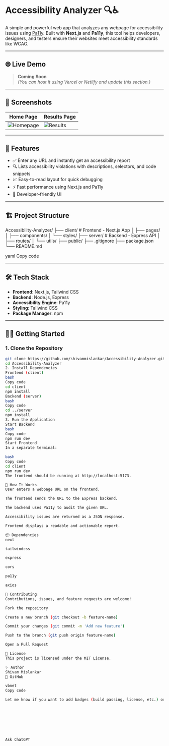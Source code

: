 # Accessibility Analyzer 🔍♿

A simple and powerful web app that analyzes any webpage for accessibility issues using [Pa11y](https://pa11y.org/). Built with **Next.js** and **Pa11y**, this tool helps developers, designers, and testers ensure their websites meet accessibility standards like WCAG.

---

## 🌐 Live Demo

> **Coming Soon**  
*(You can host it using Vercel or Netlify and update this section.)*

---

## 📸 Screenshots

| Home Page | Results Page |
|-----------|--------------|
| ![Homepage](./screenshots/home.png) | ![Results](./screenshots/results.png) |

---

## 🚀 Features

- ✅ Enter any URL and instantly get an accessibility report
- 🔍 Lists accessibility violations with descriptions, selectors, and code snippets
- 📈 Easy-to-read layout for quick debugging
- ⚡ Fast performance using Next.js and Pa11y
- 🎨 Developer-friendly UI

---

## 🏗️ Project Structure

Accessibility-Analyzer/
├── client/ # Frontend - Next.js App
│ ├── pages/
│ ├── components/
│ └── styles/
├── server/ # Backend - Express API
│ ├── routes/
│ └── utils/
├── public/
├── .gitignore
├── package.json
└── README.md

yaml
Copy code

---

## 🛠️ Tech Stack

- **Frontend**: Next.js, Tailwind CSS
- **Backend**: Node.js, Express
- **Accessibility Engine**: Pa11y
- **Styling**: Tailwind CSS
- **Package Manager**: npm

---

## 🧑‍💻 Getting Started

### 1. Clone the Repository

```bash
git clone https://github.com/shivammislankar/Accessibility-Analyzer.git
cd Accessibility-Analyzer
2. Install Dependencies
Frontend (client)
bash
Copy code
cd client
npm install
Backend (server)
bash
Copy code
cd ../server
npm install
3. Run the Application
Start Backend
bash
Copy code
npm run dev
Start Frontend
In a separate terminal:

bash
Copy code
cd client
npm run dev
The frontend should be running at http://localhost:5173.

🔗 How It Works
User enters a webpage URL on the frontend.

The frontend sends the URL to the Express backend.

The backend uses Pa11y to audit the given URL.

Accessibility issues are returned as a JSON response.

Frontend displays a readable and actionable report.

📦 Dependencies
next

tailwindcss

express

cors

pa11y

axios

🤝 Contributing
Contributions, issues, and feature requests are welcome!

Fork the repository

Create a new branch (git checkout -b feature-name)

Commit your changes (git commit -m 'Add new feature')

Push to the branch (git push origin feature-name)

Open a Pull Request

📄 License
This project is licensed under the MIT License.

✨ Author
Shivam Mislankar
🔗 GitHub

vbnet
Copy code

Let me know if you want to add badges (build passing, license, etc.) or deployment instructions (e.g., Vercel).








Ask ChatGPT
